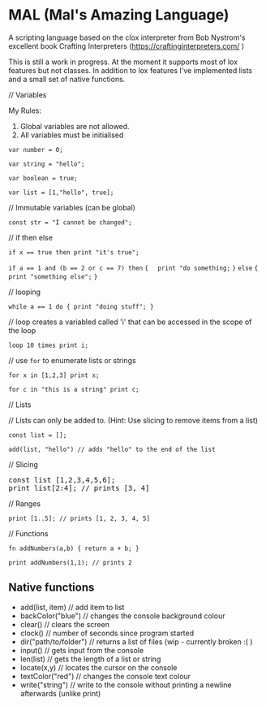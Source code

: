 # MAL (Mal's Amazing Language)

A scripting language based on the clox interpreter from Bob Nystrom's excellent book Crafting Interpreters (https://craftinginterpreters.com/ )

This is still a work in progress.  At the moment it supports most of lox features but not classes.
In addition to lox features I've implemented lists and a small set of native functions. 


// Variables

My Rules: 
1) Global variables are not allowed.
2) All variables must be initialised

`var number = 0;`

`var string = "hello";`

`var boolean = true;`

`var list = [1,"hello", true];`

// Immutable variables (can be global)

`const str = "I cannot be changed";`

// if then else

`if x == true then print "it's true";`

`if a == 1 and (b == 2 or c == 7) then`
`{`
`  print "do something;`
`}`
`else`
`{`
`  print "something else";`
`}`

// looping

`while a == 1 do { print "doing stuff"; }`

// loop creates a variabled called 'i' that can be accessed in the scope of the loop

`loop 10 times print i;`

// use `for` to enumerate lists or strings

`for x in [1,2,3] print x;` 

`for c in "this is a string" print c;`

// Lists

// Lists can only be added to. (Hint: Use slicing to remove items from a list)

`const list = [];`

`add(list, "hello") // adds "hello" to the end of the list`

// Slicing
<pre class="snippet">
const list [1,2,3,4,5,6];
print list[2:4]; // prints [3, 4]
</pre>


// Ranges

`print [1..5]; // prints [1, 2, 3, 4, 5]`

// Functions

`fn addNumbers(a,b) { return a + b; }`

`print addNumbers(1,1); // prints 2`

## Native functions

- add(list, item) // add item to list
- backColor("blue") // changes the console background colour
- clear() // clears the screen
- clock() // number of seconds since program started
- dir("path/to/folder") // returns a list of files (wip - currently broken :( )
- input() // gets input from the console
- len(list) // gets the length of a list or string
- locate(x,y) // locates the cursor on the console
- textColor("red") // changes the console text colour 
- write("string") // write to the console without printing a newline afterwards (unlike print)

